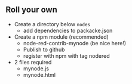##  Roll your own

- Create a directory below ```nodes```
  - add dependencies to packacke.json
- Create a npm module (recommended)
  - node-red-contrib-mynode (be nice here!)
  - Publish to github
  - register with npm with tag nodered
- 2 files required
  - mynode.js
  - mynode.html  
